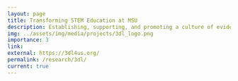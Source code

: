 ```yaml
---
layout: page
title: Transforming STEM Education at MSU
description: Establishing, supporting, and promoting a culture of evidence-based teaching and learning in STEM at MSU using Three Dimensional Learning.
img: ../assets/img/media/projects/3dl_logo.png
importance: 3
link: 
external: https://3dl4us.org/
permalink: /research/3dl/
current: true
---
```


